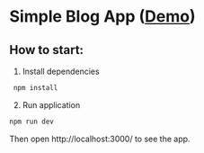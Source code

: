 # Simple Blog App ([Demo](https://simple-blog-pink.vercel.app/))

## How to start:

1. Install dependencies

```bash
 npm install
```

2. Run application

```bash
npm run dev
```

Then open http://localhost:3000/ to see the app.
